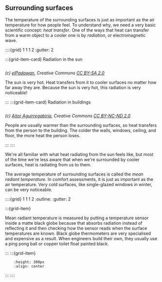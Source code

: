 ## Surrounding surfaces 

The temperature of the surrounding surfaces is just as important as the air temperature for how people feel.  To understand why, we need a very basic scientific concept:  *heat transfer*. One of the ways that heat can transfer from a warm object to a cooler one is by *radiation*, or electromagnetic wave.

::::{grid} 1 1 1 2
:gutter: 2

:::{grid-item-card} Radiation in the sun
```{image} ../images/sunbathing-cat.jpg
```
*(c) <a href="https://www.flickr.com/photos/elpadawan/">elPadawan</a>, Creative Commons <a href="https://creativecommons.org/licenses/by-sa/2.0/">CC BY-SA 2.0</a>*

The sun is very hot.  Heat transfers from it to cooler surfaces no matter how far away they are. Because the sun is very hot, this radiation is very noticeable!

:::
:::{grid-item-card} Radiation in buildings
```{image} ../images/thermal-image-of-person.jpg
```
*(c) <a href="https://www.flickr.com/photos/aitoragirregabiria/">Aitor Aguirregabiria</a>, Creative Commons <a href="https://creativecommons.org/licenses/by-nc-nd/2.0/">CC BY-NC-ND 2.0</a>*

People are usually warmer than the surrounding surfaces, so heat transfers from the person to the building. The colder the walls, windows, ceiling, and floor, the more heat the person loses.

:::
::::


[comment]: # (This actually is the most platform independent comment)

We're all familiar with what heat radiating from the sun feels like, but most of the time we're less aware that when we're surrounded by cooler surfaces, heat is radiating from us to them.  

The average temperature of surrounding surfaces is called the *mean radiant temperature*.  In comfort assessments, it is just as important as the air temperature.    Very cold surfaces, like single-glazed windows in winter, can be very noticeable. 

::::{grid} 1 1 1 2
:outline:
:gutter: 2

:::{grid-item} 

Mean radiant temperature is measured by putting a temperature sensor inside a matte black globe because that absorbs radiation instead of reflecting it and then checking how the sensor reads when the surface temperatures are known.  Black globe thermometers are very specialised and expensive as a result.  When engineers build their own, they usually use a ping pong ball or copper toilet float painted black.  

:::
:::{grid-item}
 ```{figure} ../images/black-globe-cropped.jpg
     :height: 300px
     :align: center
 ```
:::
::::

<!-- Alternative styling, not so elegant but still useful for things like safety advice -->
<!-- `````{admonition} Fun Fact!
  :class: hint

   Mean radiant temperature is measured by putting a temperature sensor inside a matte black globe because that absorbs radiation instead of reflecting it.  Engineers sometimes make their test devices by painting copper toilet floats or ping pong balls. 

````` -->